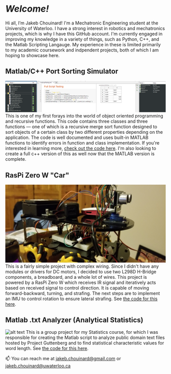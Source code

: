 # ***Welcome!***

Hi all, I’m Jakeb Chouinard! I'm a Mechatronic Engineering student at the University of Waterloo. I have a strong interest in robotics and mechatronics projects, which is why I have this GitHub account. I'm currently engaged in improving my knowledge in a variety of things, such as Python, C++, and the Matlab Scripting Langauge. My experience in these is limited primarily to my academic coursework and indpendent projects, both of which I am hoping to showcase here.

## **Matlab/C++ Port Sorting Simulator**
![alt text](https://github.com/borealis31/The_Shipyard/blob/main/matlab/exampleOutput.PNG)
This is one of my first forays into the world of object oriented programming and recursive functions. This code contains three classes and three functions — one of which is a recursive merge sort function designed to sort objects of a certain class by two different properties depending on the application. The code is well documented and uses built-in MATLAB functions to identify errors in function and class implementation. If you're interested in learning more, [check out the code here](https://github.com/borealis31/The_Shipyard). I'm also looking to create a full c++ version of this as well now that the MATLAB version is complete.

## **RasPi Zero W "Car"**
![alt text](https://github.com/borealis31/borealis31/blob/main/20210318_171800.jpg)
This is a fairly simple project with complex wiring. Since I didn't have any modules or drivers for DC motors, I
decided to use two L298D H-Bridge components, a breadboard, and a whole lot of wires. This project is powered
by a RasPi Zero W which receives IR signal and iteratively acts based on received signal to control direction.
It is capable of moving forward-backward, turning, and strafing. The next steps are to implement an IMU to control
rotation to ensure lateral strafing. See [the code for this here](https://github.com/borealis31/robo_rpi0w).

## **Matlab .txt Analyzer (Analytical Statistics)**
![alt text](https://github.com/borealis31/stats_analytics_school_project/blob/main/pride_and_prejudice_results.png)
This is a group project for my Statistics course, for which I was responsible for creating the Matlab script to
analyze public domain text files hosted by Project Guttenberg and to find statistical characteristic values for
word length. See [the code for this here](https://github.com/borealis31/Engineering-Statistics_Term-Project).

📫 You can reach me at jakeb.chouinard@gmail.com or jakeb.chouinard@uwaterloo.ca

<!---
borealis31/borealis31 is a ✨ special ✨ repository because its `README.md` (this file) appears on your GitHub profile.
You can click the Preview link to take a look at your changes.
--->
